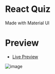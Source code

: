 # React Quiz 
Made with Material UI 

# Preview
- [Live Preview](https://quiz-challenge-react.herokuapp.com/)

![image](https://user-images.githubusercontent.com/75629345/132400751-a226aa7b-47c1-4e6b-be19-835ce46e8007.png)
